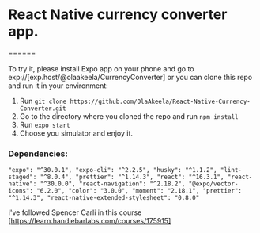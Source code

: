 # React Native currency converter app.
======

To try it, please install Expo app on your phone and go to exp://[exp.host/@olaakeela/CurrencyConverter]
or you can clone this repo and run it in your environment: 
1. Run `git clone https://github.com/OlaAkeela/React-Native-Currency-Converter.git`
2. Go to the directory where you cloned the repo and run `npm install`
3. Run `expo start`
4. Choose you simulator and enjoy it.

### Dependencies:
  `"expo": "^30.0.1",
  "expo-cli": "^2.2.5",
  "husky": "^1.1.2",
  "lint-staged": "^8.0.4",
  "prettier": "^1.14.3",
  "react": "^16.3.1",
  "react-native": "^30.0.0",
  "react-navigation": "^2.18.2",
  "@expo/vector-icons": "6.2.0",
  "color": "3.0.0",
  "moment": "2.18.1",
  "prettier": "^1.14.3",
  "react-native-extended-stylesheet": "0.8.0" `
  
  I've followed Spencer Carli in this course [https://learn.handlebarlabs.com/courses/175915]
